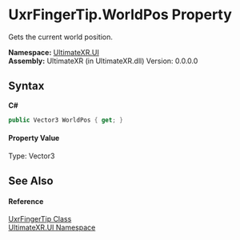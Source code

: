 # UxrFingerTip.WorldPos Property 
 

Gets the current world position.

**Namespace:**&nbsp;<a href="N_UltimateXR_UI">UltimateXR.UI</a><br />**Assembly:**&nbsp;UltimateXR (in UltimateXR.dll) Version: 0.0.0.0

## Syntax

**C#**<br />
``` C#
public Vector3 WorldPos { get; }
```


#### Property Value
Type: Vector3

## See Also


#### Reference
<a href="T_UltimateXR_UI_UxrFingerTip">UxrFingerTip Class</a><br /><a href="N_UltimateXR_UI">UltimateXR.UI Namespace</a><br />